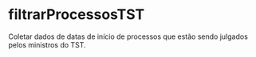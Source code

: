 # filtrarProcessosTST
Coletar dados de datas de início de processos que estão sendo julgados pelos ministros do TST.
